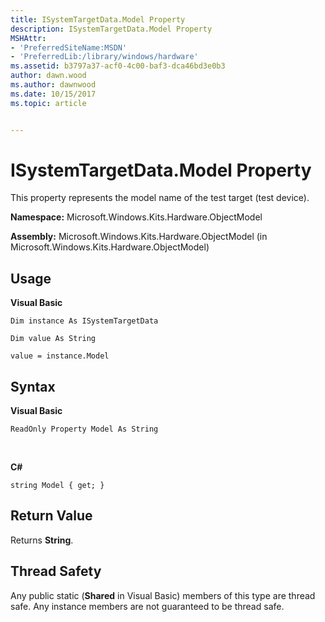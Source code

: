 ```yaml
---
title: ISystemTargetData.Model Property
description: ISystemTargetData.Model Property
MSHAttr:
- 'PreferredSiteName:MSDN'
- 'PreferredLib:/library/windows/hardware'
ms.assetid: b3797a37-acf0-4c00-baf3-dca46bd3e0b3
author: dawn.wood
ms.author: dawnwood
ms.date: 10/15/2017
ms.topic: article


---
```


# ISystemTargetData.Model Property


This property represents the model name of the test target (test device).

**Namespace:** Microsoft.Windows.Kits.Hardware.ObjectModel

**Assembly:** Microsoft.Windows.Kits.Hardware.ObjectModel (in Microsoft.Windows.Kits.Hardware.ObjectModel)

## <span id="Usage"></span><span id="usage"></span><span id="USAGE"></span>Usage


**Visual Basic**

`Dim instance As ISystemTargetData`

`Dim value As String`

`value = instance.Model`

## <span id="Syntax"></span><span id="syntax"></span><span id="SYNTAX"></span>Syntax


**Visual Basic**

`ReadOnly Property Model As String`

          

**C#**

`string Model { get; }`

## <span id="Return_Value"></span><span id="return_value"></span><span id="RETURN_VALUE"></span>Return Value


Returns **String**.

## <span id="Thread_Safety"></span><span id="thread_safety"></span><span id="THREAD_SAFETY"></span>Thread Safety


Any public static (**Shared** in Visual Basic) members of this type are thread safe. Any instance members are not guaranteed to be thread safe.

 

 






